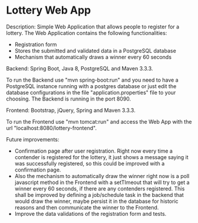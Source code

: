 # Lottery Web App

Description: Simple Web Application that allows people to register for a lottery. The Web Application contains the following functionalities:
* Registration form
* Stores the submitted and validated data in a PostgreSQL database
* Mechanism that automatically draws a winner every 60 seconds

Backend: Spring Boot, Java 8, PostgreSQL and Maven 3.3.3.

To run the Backend use "mvn spring-boot:run" and you need to have a PostgreSQL instance running with a postgres database or just edit the database configurations in the file "application.properties" file to your choosing. The Backend is running in the port 8090.

Frontend: Bootstrap, jQuery, Spring and Maven 3.3.3.

To run the Frontend use "mvn tomcat:run" and access the Web App with the url "localhost:8080/lottery-frontend".

Future improvements:
* Confirmation page after user registration. Right now every time a contender is registered for the lottery, it just shows a message saying it was successfully registered, so this could be improved with a confirmation page.
* Also the mechanism to automatically draw the winner right now is a poll javascript method in the Frontend with a setTImeout that will try to get a winner every 60 seconds, if there are any contenders registered. This shall be improved by defining a job/schedule task in the backend that would draw the winner, maybe persist it in the database for historic reasons and then communicate the winner to the Frontend.
* Improve the data validations of the registration form and tests.